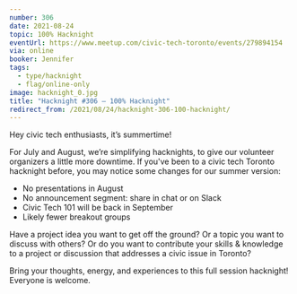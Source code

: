 ```yaml
---
number: 306
date: 2021-08-24
topic: 100% Hacknight
eventUrl: https://www.meetup.com/civic-tech-toronto/events/279894154
via: online
booker: Jennifer
tags:
  - type/hacknight
  - flag/online-only
image: hacknight_0.jpg
title: "Hacknight #306 – 100% Hacknight"
redirect_from: /2021/08/24/hacknight-306-100-hacknight/
---
```


Hey civic tech enthusiasts, it’s summertime!

For July and August, we’re simplifying hacknights, to give our volunteer organizers a little more downtime. If you've been to a civic tech Toronto hacknight before, you may notice some changes for our summer version:

- No presentations in August
- No announcement segment: share in chat or on Slack
- Civic Tech 101 will be back in September
- Likely fewer breakout groups

Have a project idea you want to get off the ground? Or a topic you want to discuss with others? Or do you want to contribute your skills & knowledge to a project or discussion that addresses a civic issue in Toronto?

Bring your thoughts, energy, and experiences to this full session hacknight! Everyone is welcome.

